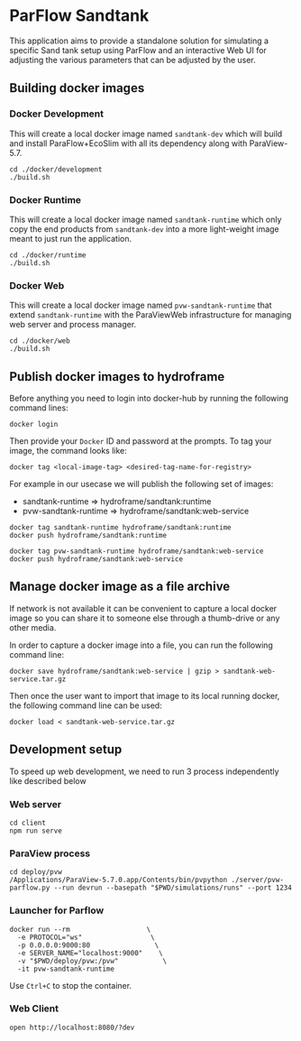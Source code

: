 # ParFlow Sandtank

This application aims to provide a standalone solution for simulating a specific Sand tank setup using ParFlow and an interactive Web UI for adjusting the various parameters that can be adjusted by the user.

## Building docker images

### Docker Development

This will create a local docker image named `sandtank-dev` which will build and install ParaFlow+EcoSlim with all its dependency along with ParaView-5.7.

```
cd ./docker/development
./build.sh
```

### Docker Runtime

This will create a local docker image named `sandtank-runtime` which only copy the end products from `sandtank-dev` into a more light-weight image meant to just run the application.

```
cd ./docker/runtime
./build.sh
```

### Docker Web

This will create a local docker image named `pvw-sandtank-runtime` that extend `sandtank-runtime` with the ParaViewWeb infrastructure for managing web server and process manager.

```
cd ./docker/web
./build.sh
```

## Publish docker images to hydroframe

Before anything you need to login into docker-hub by running the following command lines:

```
docker login
```

Then provide your `Docker` ID and password at the prompts.
To tag your image, the command looks like:

```
docker tag <local-image-tag> <desired-tag-name-for-registry>
```

For example in our usecase we will publish the following set of images:
- sandtank-runtime     => hydroframe/sandtank:runtime
- pvw-sandtank-runtime => hydroframe/sandtank:web-service

```
docker tag sandtank-runtime hydroframe/sandtank:runtime
docker push hydroframe/sandtank:runtime
```

```
docker tag pvw-sandtank-runtime hydroframe/sandtank:web-service
docker push hydroframe/sandtank:web-service
```

## Manage docker image as a file archive

If network is not available it can be convenient to capture a local docker image so you can share it to someone else through a thumb-drive or any other media.

In order to capture a docker image into a file, you can run the following command line:

```
docker save hydroframe/sandtank:web-service | gzip > sandtank-web-service.tar.gz
```

Then once the user want to import that image to its local running docker, the following command line can be used:

```
docker load < sandtank-web-service.tar.gz
```

## Development setup

To speed up web development, we need to run 3 process independently like described below

### Web server

```
cd client
npm run serve
```

### ParaView process

```
cd deploy/pvw
/Applications/ParaView-5.7.0.app/Contents/bin/pvpython ./server/pvw-parflow.py --run devrun --basepath "$PWD/simulations/runs" --port 1234
```

### Launcher for Parflow

```
docker run --rm                   \
  -e PROTOCOL="ws"                 \
  -p 0.0.0.0:9000:80                \
  -e SERVER_NAME="localhost:9000"    \
  -v "$PWD/deploy/pvw:/pvw"           \
  -it pvw-sandtank-runtime
```

Use `Ctrl+C` to stop the container.

### Web Client

```
open http://localhost:8080/?dev
```
